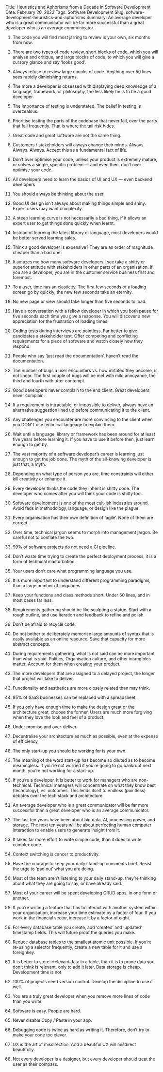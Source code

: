 Title: Heuristics and Aphorisms from a Decade in Software Development
Date: February 20, 2022
Tags: Software Development
Slug: sofware-development-heuristics-and-aphorisms
Summary: An average developer who is a great communicator will be far more successful than a great developer who is an average communicator.

1. The code you will find most jarring to review is your own, six months from now.

2. There are two types of code review, short blocks of code, which you will analyse and critique, and large blocks of code, to which you will give a cursory glance and say ‘looks good’.

3. Always refuse to review large chunks of code. Anything over 50 lines sees rapidly diminishing returns.

4. The more a developer is obsessed with displaying deep knowledge of a language, framework, or philosophy, the less likely he is to be a good developer.

5. The importance of testing is understated. The belief in testing is overzealous.

6. Prioritise testing the parts of the codebase that never fail, over the parts that fail frequently. That is where the tail risk hides.

7. Great code and great software are not the same thing.

8. Customers / stakeholders will always change their minds. Always. Always. Always. Accept this as a fundamental fact of life.

9. Don’t over optimise your code, unless your product is extremely mature, or solves a single, specific problem — and even then, don’t over optimise your code.

10. All developers need to learn the basics of UI and UX — even backend developers

11. You should always be thinking about the user.

12. Good UI design isn’t always about making things simple and shiny. Expert users may want complexity.

13. A steep learning curve is not necessarily a bad thing, if it allows an expert user to get things done quickly when learnt.

14. Instead of learning the latest library or language, most developers would be better served learning sales.

15. Think a good developer is expensive? They are an order of magnitude cheaper than a bad one.

16. It amazes me how many software developers I see take a shitty or superior attitude with stakeholders in other parts of an organisation. If you are a developer, you are in the customer service business first and foremost.

17. To a user, time has an elasticity. The first few seconds of a loading screen go by quickly, the new few seconds take an eternity.

18. No new page or view should take longer than five seconds to load.

19. Have a conversation with a fellow developer in which you both pause for five seconds each time you give a response. You will discover a new appreciation for the frustration of loading times.

20. Coding tests during interviews are pointless. Far better to give candidates a stakeholder test. Offer competing and conflicting requirements for a piece of software and watch closely how they respond.

21. People who say ‘just read the documentation’, haven’t read the documentation.

22. The number of bugs a user encounters vs. how irritated they become, is not linear. The first couple of bugs will be met with mild annoyance, the third and fourth with utter contempt.

23. Good developers never complain to the end client. Great developers never complain.

24. If a requirement is intractable, or impossible to deliver, always have an alternative suggestion lined up before communicating it to the client.

25. Any challenges you encounter are more convincing to the client when you DON’T use technical language to explain them.

26. Wait until a language, library or framework has been around for at least five years before learning it. If you have to use it before then, just learn enough to get by.

27. The vast majority of a software developer’s career is learning just enough to get the job done. The myth of the all-knowing developer is just that, a myth.

28. Depending on what type of person you are, time constraints will either kill creativity or enhance it.

29. Every developer thinks the code they inherit is shitty code. The developer who comes after you will think your code is shitty too.

30. Software development is one of the most cult-ish industries around. Avoid fads in methodology, language, or design like the plague.

31. Every organisation has their own definition of ‘agile’. None of them are correct.

32. Over time, technical jargon seems to morph into management jargon. Be careful not to conflate the two.

33. 99% of software projects do not need a CI pipeline.

34. Don’t waste time trying to create the perfect deployment process, it is a form of technical masturbation.

35. Your users don’t care what programming language you use.

36. It is more important to understand different programming paradigms, than a large number of languages.

37. Keep your functions and class methods short. Under 50 lines, and in most cases far less.

38. Requirements gathering should be like sculpting a statue. Start with a rough outline, and use iteration and feedback to refine and polish.

39. Don’t be afraid to recycle code.

40. Do not bother to deliberately memorise large amounts of syntax that is easily available as an online resource. Save that capacity for more abstract concepts.

41. During requirements gathering, what is not said can be more important than what is said. Politics, Organisation culture, and other intangibles matter. Account for them when creating your product.

42. The more developers that are assigned to a delayed project, the longer that project will take to deliver.

43. Functionality and aesthetics are more closely related than may think.

44. 95% of SaaS businesses can be replaced with a spreadsheet.

45. If you only have enough time to make the design great or the architecture great, choose the former. Users are much more forgiving when they love the look and feel of a product.

46. Under promise and over-deliver.

47. Decentralise your architecture as much as possible, even at the expense of efficiency

48. The only start-up you should be working for is your own.

49. The meaning of the word start-up has become so diluted as to become meaningless. If you’re not worried if you’re going to go bankrupt next month, you’re not working for a start-up.

50. If you’re a developer, It is better to work for managers who are non-technical. Technical managers will concentrate on what they know best (technology), vs. outcomes. This lends itself to endless (pointless) debates over the tech stack and architecture.

51. An average developer who is a great communicator will be far more successful than a great developer who is an average communicator.

52. The last ten years have been about big data, AI, processing power, and storage. The next ten years will be about perfecting human computer interaction to enable users to generate insight from it.

53. It takes far more effort to write simple code, than it does to write complex code.

54. Context switching is cancer to productivity.

55. Have the courage to keep your daily stand-up comments brief. Resist the urge to ‘pad out’ what you are doing.

56. Most of the team aren’t listening to your daily stand-up, they’re thinking about what they are going to say, or have already said.

57. Most of your career will be spent developing CRUD apps, in one form or another.

58. If you’re writing a feature that has to interact with another system within your organisation, increase your time estimate by a factor of four. If you work in the financial sector, increase it by a factor of eight.

59. For every database table you create, add ‘created’ and ‘updated’ timestamp fields. This will future proof the queries you make.

60. Reduce database tables to the smallest atomic unit possible. If you’re re-using a selector frequently, create a new table for it and use a foreignkey.

61. It is better to store irrelevant data in a table, than it is to prune data you don’t think is relevant, only to add it later. Data storage is cheap. Development time is not.

62. 100% of projects need version control. Develop the discipline to use it well.

63. You are a truly great developer when you remove more lines of code than you write.

64. Software is easy. People are hard.

65. Never disable Copy / Paste in your app.

66. Debugging code is twice as hard as writing it. Therefore, don’t try to make your code too clever.

67. UX is the art of misdirection. And a beautiful UX will misdirect beautifully.

68. Not every developer is a designer, but every developer should treat the user as their compass.